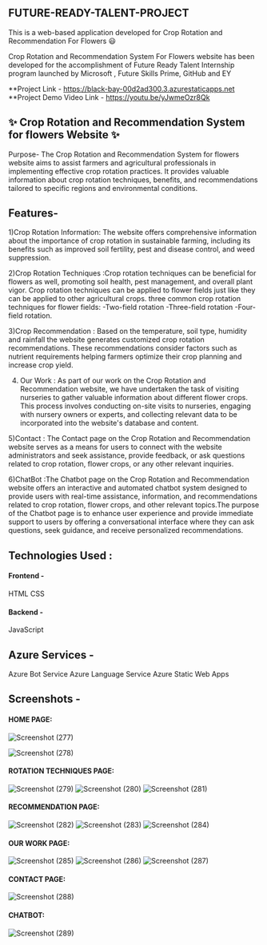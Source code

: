 ## FUTURE-READY-TALENT-PROJECT
This is a web-based application developed for Crop Rotation and Recommendation For Flowers :smiley:

Crop Rotation and Recommendation System For Flowers website has been developed for the accomplishment of Future Ready Talent Internship program launched by Microsoft , Future Skills Prime, GitHub and EY

**Project Link - https://black-bay-00d2ad300.3.azurestaticapps.net
**Project Demo Video Link - https://youtu.be/yJwmeOzr8Qk


## :sparkles: Crop Rotation and Recommendation System for flowers Website :sparkles:

Purpose-
The Crop Rotation and Recommendation System for flowers website aims to assist farmers and agricultural professionals in implementing effective crop rotation practices. It provides valuable information about crop rotation techniques, benefits, and recommendations tailored to specific regions and environmental conditions.

## Features-
1)Crop Rotation Information: The website offers comprehensive information about the importance of crop rotation in sustainable farming, including its benefits such as improved soil fertility, pest and disease control, and weed suppression.

2)Crop Rotation Techniques :Crop rotation techniques can be beneficial for flowers as well, promoting soil health, pest management, and overall plant vigor. Crop rotation techniques can be applied to flower fields just like they can be applied to other agricultural crops.
three common crop rotation techniques for flower fields:
 -Two-field rotation
 -Three-field rotation
 -Four-field rotation.

3)Crop Recommendation : Based on the temperature, soil type, humidity and rainfall the website generates customized crop rotation recommendations. These recommendations consider factors such as nutrient requirements helping farmers optimize their crop planning and increase crop yield.

4) Our Work : As part of our work on the Crop Rotation and Recommendation website, we have undertaken the task of visiting nurseries to gather valuable information about different flower crops. This process involves conducting on-site visits to nurseries, engaging with nursery owners or experts, and collecting relevant data to be incorporated into the website's database and content.

5)Contact : The Contact page on the Crop Rotation and Recommendation website serves as a means for users to connect with the website administrators and seek assistance, provide feedback, or ask questions related to crop rotation, flower crops, or any other relevant inquiries.

6)ChatBot :The Chatbot page on the Crop Rotation and Recommendation website offers an interactive and automated chatbot system designed to provide users with real-time assistance, information, and recommendations related to crop rotation, flower crops, and other relevant topics.The purpose of the Chatbot page is to enhance user experience and provide immediate support to users by offering a conversational interface where they can ask questions, seek guidance, and receive personalized recommendations.

## Technologies Used : 
#### Frontend -
HTML
CSS

#### Backend -
JavaScript

## Azure Services -
Azure Bot Service
Azure Language Service
Azure Static Web Apps

## Screenshots -
#### HOME PAGE:
![Screenshot (277)](https://github.com/20a31a05e5/Future-Ready-Talent-project/assets/109792835/82085cd8-31bd-44b2-86bb-1557230f6912)

![Screenshot (278)](https://github.com/20a31a05e5/Future-Ready-Talent-project/assets/109792835/63f21905-357e-4288-a9c9-e5c91ff38cc0)

#### ROTATION TECHNIQUES PAGE:
![Screenshot (279)](https://github.com/20a31a05e5/Future-Ready-Talent-project/assets/109792835/b5323cf2-a9e0-4d1d-afa9-7f73a4d94c74)
![Screenshot (280)](https://github.com/20a31a05e5/Future-Ready-Talent-project/assets/109792835/32e7cd29-201f-4939-bff2-6614ebf3b61d)
![Screenshot (281)](https://github.com/20a31a05e5/Future-Ready-Talent-project/assets/109792835/d7855594-a844-4302-8805-e60b8555fb9e)

#### RECOMMENDATION PAGE:
![Screenshot (282)](https://github.com/20a31a05e5/Future-Ready-Talent-project/assets/109792835/e614d90a-2ad2-4f86-bc21-f335b33fc733)
![Screenshot (283)](https://github.com/20a31a05e5/Future-Ready-Talent-project/assets/109792835/ecc1964b-e4bd-46ad-b0c2-ec2f5511e5be)
![Screenshot (284)](https://github.com/20a31a05e5/Future-Ready-Talent-project/assets/109792835/e64a63e1-90fa-4a23-8eaa-baef3c49db5b)

#### OUR WORK PAGE:
![Screenshot (285)](https://github.com/20a31a05e5/Future-Ready-Talent-project/assets/109792835/afb7756d-ddfd-45c5-ad7f-9a930d6dd318)
![Screenshot (286)](https://github.com/20a31a05e5/Future-Ready-Talent-project/assets/109792835/fed1e32a-6964-4a2e-8690-4557388ef578)
![Screenshot (287)](https://github.com/20a31a05e5/Future-Ready-Talent-project/assets/109792835/b7a52f63-2379-495a-8910-cd2dbef5b1d3)

#### CONTACT PAGE:
![Screenshot (288)](https://github.com/20a31a05e5/Future-Ready-Talent-project/assets/109792835/07470d93-32c4-4492-953f-8e7073d26d4c)

#### CHATBOT:
![Screenshot (289)](https://github.com/20a31a05e5/Future-Ready-Talent-project/assets/109792835/266b95f4-1cf3-4173-b620-53f746eee79d)






